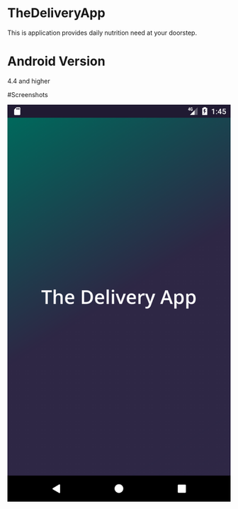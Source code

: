 # TheDeliveryApp
This is application provides daily nutrition need at your doorstep.

# Android Version
4.4 and higher

#Screenshots

![screen1](app/src/main/res/drawable/screenshot_1534148126.png)
